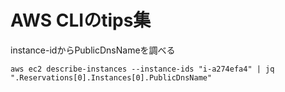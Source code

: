 # AWS CLIのtips集

instance-idからPublicDnsNameを調べる
```
aws ec2 describe-instances --instance-ids "i-a274efa4" | jq ".Reservations[0].Instances[0].PublicDnsName"
```
